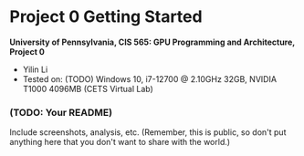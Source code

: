 Project 0 Getting Started
====================

**University of Pennsylvania, CIS 565: GPU Programming and Architecture, Project 0**

* Yilin Li
* Tested on: (TODO) Windows 10, i7-12700 @ 2.10GHz 32GB, NVIDIA T1000  4096MB (CETS Virtual Lab)

### (TODO: Your README)

Include screenshots, analysis, etc. (Remember, this is public, so don't put
anything here that you don't want to share with the world.)

